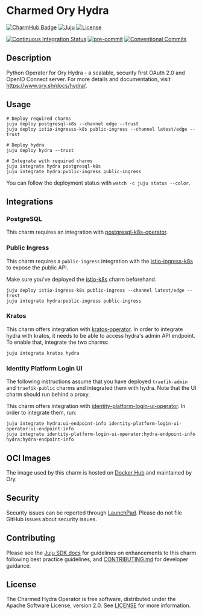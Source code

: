 # Charmed Ory Hydra

[![CharmHub Badge](https://charmhub.io/hydra/badge.svg)](https://charmhub.io/hydra)
[![Juju](https://img.shields.io/badge/Juju%20-3.0+-%23E95420)](https://github.com/juju/juju)
[![License](https://img.shields.io/github/license/canonical/hydra-operator?label=License)](https://github.com/canonical/hydra-operator/blob/main/LICENSE)

[![Continuous Integration Status](https://github.com/canonical/hydra-operator/actions/workflows/on_push.yaml/badge.svg?branch=main)](https://github.com/canonical/hydra-operator/actions?query=branch%3Amain)
[![pre-commit](https://img.shields.io/badge/pre--commit-enabled-brightgreen?logo=pre-commit)](https://github.com/pre-commit/pre-commit)
[![Conventional Commits](https://img.shields.io/badge/Conventional%20Commits-1.0.0-%23FE5196.svg)](https://conventionalcommits.org)

## Description

Python Operator for Ory Hydra - a scalable, security first OAuth 2.0 and
OpenID Connect server. For more details and documentation,
visit <https://www.ory.sh/docs/hydra/>.

## Usage

```shell
# Deploy required charms
juju deploy postgresql-k8s --channel edge --trust
juju deploy istio-ingresss-k8s public-ingress --channel latest/edge --trust

# Deploy hydra
juju deploy hydra --trust

# Integrate with required charms
juju integrate hydra postgresql-k8s
juju integrate hydra:public-ingress public-ingress
```

You can follow the deployment status with `watch -c juju status --color`.

## Integrations

### PostgreSQL

This charm requires an integration
with [postgresql-k8s-operator](https://github.com/canonical/postgresql-k8s-operator).

### Public Ingress

This charm requires a `public-ingress` integration with
the [istio-ingress-k8s](https://github.com/canonical/istio-ingress-k8s-operator)
to expose the public API.

Make sure you've deployed
the [istio-k8s](https://github.com/canonical/istio-k8s-operator) charm
beforehand.

```shell
juju deploy istio-ingress-k8s public-ingress --channel latest/edge --trust
juju integrate hydra:public-ingress public-ingress
```

### Kratos

This charm offers integration
with [kratos-operator](https://github.com/canonical/kratos-operator). In order
to integrate hydra with kratos, it needs to be able to access hydra's admin API
endpoint. To enable that, integrate the two charms:

```shell
juju integrate kratos hydra
```

### Identity Platform Login UI

The following instructions assume that you have deployed `traefik-admin`
and `traefik-public` charms and integrated them with hydra. Note that the UI
charm should run behind a proxy.

This charm offers integration
with [identity-platform-login-ui-operator](https://github.com/canonical/identity-platform-login-ui-operator).
In order to integrate them, run:

```shell
juju integrate hydra:ui-endpoint-info identity-platform-login-ui-operator:ui-endpoint-info
juju integrate identity-platform-login-ui-operator:hydra-endpoint-info hydra:hydra-endpoint-info
```

## OCI Images

The image used by this charm is hosted
on [Docker Hub](https://hub.docker.com/r/oryd/hydra) and maintained by Ory.

## Security

Security issues can be reported
through [LaunchPad](https://wiki.ubuntu.com/DebuggingSecurity#How%20to%20File).
Please do not file GitHub issues about security issues.

## Contributing

Please see the [Juju SDK docs](https://juju.is/docs/sdk) for guidelines on
enhancements to this charm following best practice guidelines,
and [CONTRIBUTING.md](https://github.com/canonical/hydra-operator/blob/main/CONTRIBUTING.md)
for developer guidance.

## License

The Charmed Hydra Operator is free software, distributed under the Apache
Software License, version 2.0.
See [LICENSE](https://github.com/canonical/hydra-operator/blob/main/LICENSE) for
more information.

